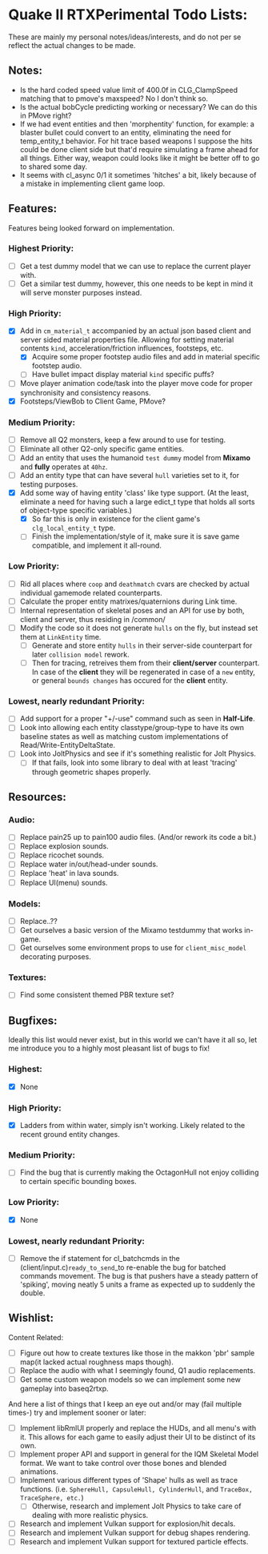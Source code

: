 # Quake II RTXPerimental Todo Lists:
These are mainly my personal notes/ideas/interests, and do not per se reflect the actual changes to be made.

## Notes:
* Is the hard coded speed value limit of 400.0f in CLG_ClampSpeed matching that to pmove's maxspeed? No I don't think so.
* Is the actual bobCycle predicting working or necessary? We can do this in PMove right?
* If we had event entities and then 'morphentity' function, for example: a blaster bullet could convert to an entity, eliminating
the need for temp_entity_t behavior. For hit trace based weapons I suppose the hits could be done client side but that'd require
simulating a frame ahead for all things. Either way, weapon could looks like it might be better off to go to shared some day.
* It seems with cl_async 0/1 it sometimes 'hitches' a bit, likely because of a mistake in implementing client game loop.

## Features:
Features being looked forward on implementation.
### Highest Priority:
* [ ] Get a test dummy model that we can use to replace the current player with.
* [ ] Get a similar test dummy, however, this one needs to be kept in mind it will serve monster purposes instead.
### High Priority:
* [X] Add in ``cm_material_t`` accompanied by an actual json based client and server sided material properties file. Allowing for setting material contents ``kind``, acceleration/friction influences, footsteps, etc.
	* [X] Acquire some proper footstep audio files and add in material specific footstep audio.
	* [ ] Have bullet impact display material ``kind`` specific puffs?
* [ ] Move player animation code/task into the player move code for proper synchronisity and consistency reasons.
* [X] Footsteps/ViewBob to Client Game, PMove?
### Medium Priority:
* [ ] Remove all Q2 monsters, keep a few around to use for testing.
* [ ] Eliminate all other Q2-only specific game entities.
* [ ] Add an entity that uses the humanoid ``test dummy`` model from **Mixamo** and **fully** operates at ``40hz``.
* [ ] Add an entity type that can have several ``hull`` varieties set to it, for testing purposes.
* [x] Add some way of having entity 'class' like type support. (At the least, eliminate a need for having such a large edict_t type that holds all sorts of object-type specific variables.)
	* [x] So far this is only in existence for the client game's ``clg_local_entity_t`` type.
	* [ ] Finish the implementation/style of it, make sure it is save game compatible, and implement it all-round.
### Low Priority:
* [ ] Rid all places where ``coop`` and ``deathmatch`` cvars are checked by actual individual gamemode related counterparts.
* [ ] Calculate the proper entity matrixes/quaternions during Link time.
* [ ] Internal representation of skeletal poses and an API for use by both, client and server, thus residing in /common/
* [ ] Modify the code so it does not generate ``hulls`` on the fly, but instead set them at ``LinkEntity`` time. 
	* [ ] Generate and store entity ``hulls`` in their server-side counterpart for later ``collision model`` rework.
	* [ ] Then for tracing, retreives them from their **client/server** counterpart. In case of the **client** they will be regenerated in case of a ``new`` entity, or general ``bounds changes`` has occured for the **client** entity.

### Lowest, nearly redundant Priority:
* [ ] Add support for a proper "+/-use" command such as seen in **Half-Life**.
* [ ] Look into allowing each entity classtype/group-type to have its own baseline states as well as matching custom implementations of Read/Write-EntityDeltaState.
* [ ] Look into JoltPhysics and see if it's something realistic for Jolt Physics.
	* [ ] If that fails, look into some library to deal with at least 'tracing' through geometric shapes properly.

## Resources:
### Audio:
* [ ] Replace pain25 up to pain100 audio files. (And/or rework its code a bit.)
* [ ] Replace explosion sounds.
* [ ] Replace ricochet sounds.
* [ ] Replace water in/out/head-under sounds.
* [ ] Replace 'heat' in lava sounds.
* [ ] Replace UI(menu) sounds.
### Models:
* [ ] Replace..??
* [ ] Get ourselves a basic version of the Mixamo testdummy that works in-game.
* [ ] Get ourselves some environment props to use for ``client_misc_model`` decorating purposes.
### Textures:
* [ ] Find some consistent themed PBR texture set?

## Bugfixes: 
Ideally this list would never exist, but in this world we can't have it all so, let me introduce you to a highly most pleasant list of bugs to fix!
### Highest:
* [x] None
### High Priority:
* [X] Ladders from within water, simply isn't working. Likely related to the recent ground entity changes.
### Medium Priority:
* [ ] Find the bug that is currently making the OctagonHull not enjoy colliding to certain specific bounding boxes.
### Low Priority:
* [x] None
### Lowest, nearly redundant Priority:
* [ ] Remove the if statement for cl_batchcmds in the (client/input.c)``ready_to_send``_to re-enable the bug for batched commands movement. The bug is that pushers have a steady pattern of 'spiking', moving neatly 5 units a frame as expected up to suddenly the double.

## Wishlist:
Content Related:
- [ ] Figure out how to create textures like those in the makkon 'pbr' sample map(it lacked actual roughness maps though).
- [ ] Replace the audio with what I seemingly found, Q1 audio replacements.
- [ ] Get some custom weapon models so we can implement some new gameplay into baseq2rtxp.

And here a list of things that I keep an eye out and/or may (fail multiple times-) try and implement sooner or later:
- [ ] Implement libRmlUI properly and replace the HUDs, and all menu's with it. This allows for each game to easily adjust their UI to be distinct of its own.
- [ ] Implement proper API and support in general for the IQM Skeletal Model format. We want to take control over those bones and blended animations.
- [ ] Implement various different types of 'Shape' hulls as well as trace functions. (i.e. ``SphereHull, CapsuleHull, CylinderHull``, and ``TraceBox, TraceSphere, etc.``)
	- [ ] Otherwise, research and implement Jolt Physics to take care of dealing with more realistic physics.
- [ ] Research and implement Vulkan support for explosion/hit decals.
- [ ] Research and implement Vulkan support for debug shapes rendering.
- [ ] Research and implement Vulkan support for textured particle effects.
